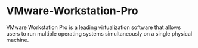 # VMware-Workstation-Pro
VMware Workstation Pro is a leading virtualization software that allows users to run multiple operating systems simultaneously on a single physical machine.
